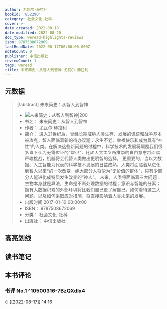 ```yaml
---
author: 尤瓦尔·赫拉利
bookId: '852290'
category: 社会文化-社科
cover: >-
date created: 2022-08-18
date modified: 2022-08-20
doc_type: weread-highlights-reviews
isbn: 9787508672069
lastReadDate: 2022-08-17T00:00:00.000Z
noteCount: 0
publisher: 中信出版社
reviewCount: 1
tags: weread
title: 未来简史：从智人到智神-尤瓦尔·赫拉利
---
```


## 元数据

> [!abstract] 未来简史：从智人到智神
> - ![ 未来简史：从智人到智神|200](https://wfqqreader-1252317822.image.myqcloud.com/cover/290/852290/t7_852290.jpg)
> - 书名： 未来简史：从智人到智神
> - 作者： 尤瓦尔·赫拉利
> - 简介： 进入21世纪后，曾经长期威胁人类生存、发展的饥荒和战争基本被攻克，智人面临着新的待办议题：永生不老、幸福快乐和成为具有“神性”的人类。在解决这些新问题的过程中，科学技术的发展将颠覆我们很多当下认为无需佐证的“常识”，比如人文主义所推崇的自由意志将面临严峻挑战，机器将会代替人类做出更明智的选择。 更重要的，当以大数据、人工智能为代表的科学技术发展的日益成熟，人类将面临着从进化到智人以来*的一次改变，绝大部分人将沦为“无价值的群体”，只有少部分人能进化成特质发生改变的“神人”。 未来，人类将面临着三大问题：生物本身就是算法，生命是不断处理数据的过程；意识与智能的分离；拥有大数据积累的外部环境将比我们自己更了解自己。如何看待这三大问题，以及如何采取应对措施，将直接影响着人类未来的发展。
> - 出版时间 2017-01-10 00:00:00
> - ISBN： 9787508672069
> - 分类： 社会文化-社科
> - 出版社： 中信出版社

## 高亮划线

## 读书笔记

## 本书评论

### 书评 No.1 ^10500316-7BzQXdIx4

⏱ [[2022-08-17]] 14:16
